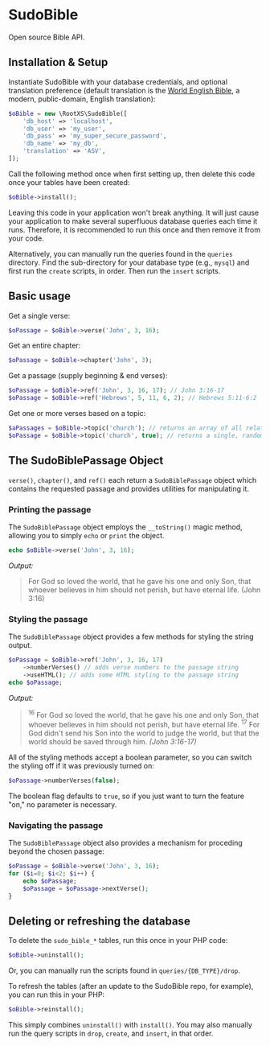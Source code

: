 # SudoBible
Open source Bible API.

## Installation & Setup

Instantiate SudoBible with your database credentials, and optional translation
preference (default translation is the [World English Bible](http://ebible.org/),
a modern, public-domain, English translation):

```php
$oBible = new \RootXS\SudoBible([
	'db_host' => 'localhost',
	'db_user' => 'my_user',
	'db_pass' => 'my_super_secure_password',
	'db_name' => 'my_db',
	'translation' => 'ASV',
]);
```

Call the following method once when first setting up, then delete this code
once your tables have been created:

```php
$oBible->install();
```

Leaving this code in your application won't break anything. It will just cause
your application to make several superfluous database queries each time it runs.
Therefore, it is recommended to run this once and then remove it from your code.

Alternatively, you can manually run the queries found in the `queries` directory.
Find the sub-directory for your database type (e.g., `mysql`) and first run the
`create` scripts, in order. Then run the `insert` scripts.

## Basic usage

Get a single verse:
```php
$oPassage = $oBible->verse('John', 3, 16);
```

Get an entire chapter:
```php
$oPassage = $oBible->chapter('John', 3);
```

Get a passage (supply beginning & end verses):
```php
$oPassage = $oBible->ref('John', 3, 16, 17); // John 3:16-17
$oPassage = $oBible->ref('Hebrews', 5, 11, 6, 2); // Hebrews 5:11-6:2
```

Get one or more verses based on a topic:
```php
$aPassages = $oBible->topic('church'); // returns an array of all related passages
$oPassage = $oBible->topic('church', true); // returns a single, random related passage
```

## The SudoBiblePassage Object
`verse()`, `chapter()`, and `ref()` each return a `SudoBiblePassage` object
which contains the requested passage and provides utilities for manipulating it.

### Printing the passage
The `SudoBiblePassage` object employs the `__toString()` magic method, allowing
you to simply `echo` or `print` the object.
```php
echo $oBible->verse('John', 3, 16);
```
*Output:*
> For God so loved the world, that he gave his one and only Son, that whoever
> believes in him should not perish, but have eternal life. (John 3:16)

### Styling the passage

The `SudoBiblePassage` object provides a few methods for styling the string output.
```php
$oPassage = $oBible->ref('John', 3, 16, 17)
	->numberVerses() // adds verse numbers to the passage string
	->useHTML(); // adds some HTML styling to the passage string
echo $oPassage;
```
*Output:*
> <sup>16</sup> For God so loved the world, that he gave his one and only Son,
> that whoever believes in him should not perish, but have eternal life.
> <sup>17</sup> For God didn't send his Son into the world to judge the world,
> but that the world should be saved through him. <i>(John 3:16-17)</i>

All of the styling methods accept a boolean parameter, so you can switch
the styling off if it was previously turned on:
```php
$oPassage->numberVerses(false);
```
The boolean flag defaults to `true`, so if you just want to turn the feature "on,"
no parameter is necessary.

### Navigating the passage

The `SudoBiblePassage` object also provides a mechanism for proceding beyond the chosen passage:
```php
$oPassage = $oBible->verse('John', 3, 16);
for ($i=0; $i<2; $i++) {
	echo $oPassage;
	$oPassage = $oPassage->nextVerse();
}
```

## Deleting or refreshing the database

To delete the `sudo_bible_*` tables, run this once in your PHP code:

```php
$oBible->uninstall();
```
Or, you can manually run the scripts found in `queries/{DB_TYPE}/drop`.

To refresh the tables (after an update to the SudoBible repo, for example), you
can run this in your PHP:

```php
$oBible->reinstall();
```

This simply combines `uninstall()` with `install()`. You may also manually run
the query scripts in `drop`, `create`, and `insert`, in that order.
